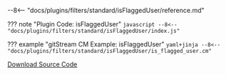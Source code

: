 --8<-- "docs/plugins/filters/standard/isFlaggedUser/reference.md"

??? note "Plugin Code: isFlaggedUser"
    ```javascript
    --8<-- "docs/plugins/filters/standard/isFlaggedUser/index.js"
    ```
    <div class="result" markdown>
    <span>
    </span>
    </div>


??? example "gitStream CM Example: isFlaggedUser"
    ```yaml+jinja
    --8<-- "docs/plugins/filters/standard/isFlaggedUser/is_flagged_user.cm"
    ```
    <div class="result" markdown>
    <span>
    </span>
    </div>

[Download Source Code](https://github.com/linear-b/gitstream/tree/main/docs/plugins/filters/standard/isFlaggedUser)
